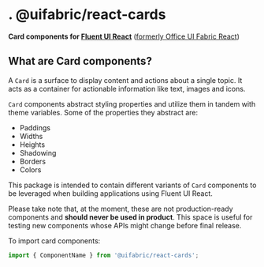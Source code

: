 # . @uifabric/react-cards

**Card components for [Fluent UI React](https://developer.microsoft.com/en-us/fluentui)**
([formerly Office UI Fabric React](https://developer.microsoft.com/en-us/office/blogs/ui-fabric-is-evolving-into-fluent-ui/))

## What are Card components?

A `Card` is a surface to display content and actions about a single topic. It acts as a container for actionable information like text, images and icons.

`Card` components abstract styling properties and utilize them in tandem with theme variables. Some of the properties they abstract are:

- Paddings
- Widths
- Heights
- Shadowing
- Borders
- Colors

This package is intended to contain different variants of `Card` components to be leveraged when building applications using Fluent UI React.

Please take note that, at the moment, these are not production-ready components and **should never be used in product**. This space is useful for testing new components whose APIs might change before final release.

To import card components:

```js
import { ComponentName } from '@uifabric/react-cards';
```
